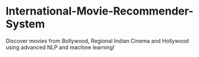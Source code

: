 # International-Movie-Recommender-System
Discover movies from Bollywood, Regional Indian Cinema and Hollywood using advanced NLP and machine learning!
